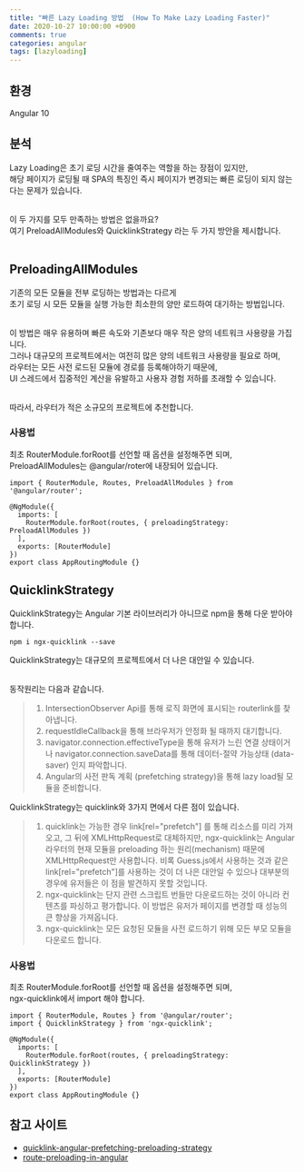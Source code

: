 ```yaml
---
title: "빠른 Lazy Loading 방법  (How To Make Lazy Loading Faster)"
date: 2020-10-27 10:00:00 +0900
comments: true
categories: angular
tags: [lazyloading]
---
```



## 환경
Angular 10

  
## 분석
Lazy Loading은 초기 로딩 시간을 줄여주는 역할을 하는 장점이 있지만,<br>
해당 페이지가 로딩될 때 SPA의 특징인 즉시 페이지가 변경되는 빠른 로딩이 되지 않는다는 문제가 있습니다.<br><br>

이 두 가지를 모두 만족하는 방법은 없을까요?<br>
여기 PreloadAllModules와 QuicklinkStrategy 라는 두 가지 방안을 제시합니다.<br><br>



## PreloadingAllModules
기존의 모든 모듈을 전부 로딩하는 방법과는 다르게 <br>
초기 로딩 시 모든 모듈을 실행 가능한 최소한의 양만 로드하여 대기하는 방법입니다.<br><br>

이 방법은 매우 유용하며 빠른 속도와 기존보다 매우 작은 양의 네트워크 사용량을 가집니다.<br>
그러나 대규모의 프로젝트에서는 여전히 많은 양의 네트워크 사용량을 필요로 하며, <br>
라우터는 모든 사전 로드된 모듈에 경로를 등록해야하기 때문에,<br>
UI 스레드에서 집중적인 계산을 유발하고 사용자 경험 저하를 초래할 수 있습니다.<br><br>

따라서, 라우터가 적은 소규모의 프로젝트에 추천합니다.<br>

### 사용법

최초 RouterModule.forRoot를 선언할 때 옵션을 설정해주면 되며, <br>
PreloadAllModules는 @angular/roter에 내장되어 있습니다.

```tsx
import { RouterModule, Routes, PreloadAllModules } from '@angular/router';

@NgModule({
  imports: [
    RouterModule.forRoot(routes, { preloadingStrategy: PreloadAllModules })
  ],
  exports: [RouterModule]
})
export class AppRoutingModule {}
```

## QuicklinkStrategy
QuicklinkStrategy는 Angular 기본 라이브러리가 아니므로 npm을 통해 다운 받아야 합니다.

```
npm i ngx-quicklink --save
```

QuicklinkStrategy는 대규모의 프로젝트에서 더 나은 대안일 수 있습니다.<br><br>

동작원리는 다음과 같습니다.

> 1. IntersectionObserver Api를 통해 로직 화면에 표시되는 routerlink를 찾아냅니다.
> 2. requestIdleCallback을 통해 브라우저가 안정화 될 때까지 대기합니다.
> 3. navigator.connection.effectiveType을 통해 유저가 느린 연결 상태이거나 navigator.connection.saveData를 통해 데이터-절약 가능상태 (data-saver) 인지 파악합니다.
> 4. Angular의 사전 판독 계획 (prefetching strategy)을 통해 lazy load될 모듈을 준비합니다. 



QuicklinkStrategy는 quicklink와 3가지 면에서 다른 점이 있습니다.

> 1. quicklink는 가능한 경우 link[rel="prefetch"] 를 통해 리소스를 미리 가져오고, 그 뒤에 XMLHttpRequest로 대체하지만, ngx-quicklink는 Angular 라우터의 현재 모듈을 preloading 하는 원리(mechanism) 때문에 XMLHttpRequest만 사용합니다. 비록 Guess.js에서 사용하는 것과 같은 link[rel="prefetch"]를 사용하는 것이 더 나은 대안일 수 있으나 대부분의 경우에 유저들은 이 점을 발견하지 못할 것입니다.
> 2. ngx-quicklink는 단지 관련 스크립트 번들만 다운로드하는 것이 아니라 컨텐츠를 파싱하고 평가합니다. 이 방법은 유저가 페이지를 변경할 때 성능의 큰 향상을 가져옵니다.
> 3. ngx-quicklink는 모든 요청된 모듈을 사전 로드하기 위해 모든 부모 모듈을 다운로드 합니다. 

### 사용법

최초 RouterModule.forRoot를 선언할 때 옵션을 설정해주면 되며,<br>
ngx-quicklink에서 import 해야 합니다.

```tsx
import { RouterModule, Routes } from '@angular/router';
import { QuicklinkStrategy } from 'ngx-quicklink';

@NgModule({
  imports: [
    RouterModule.forRoot(routes, { preloadingStrategy: QuicklinkStrategy })
  ],
  exports: [RouterModule]
})
export class AppRoutingModule {}
```


## 참고 사이트
- [quicklink-angular-prefetching-preloading-strategy](https://blog.mgechev.com/2018/12/24/quicklink-angular-prefetching-preloading-strategy/)
- [route-preloading-in-angular](https://web.dev/route-preloading-in-angular/)